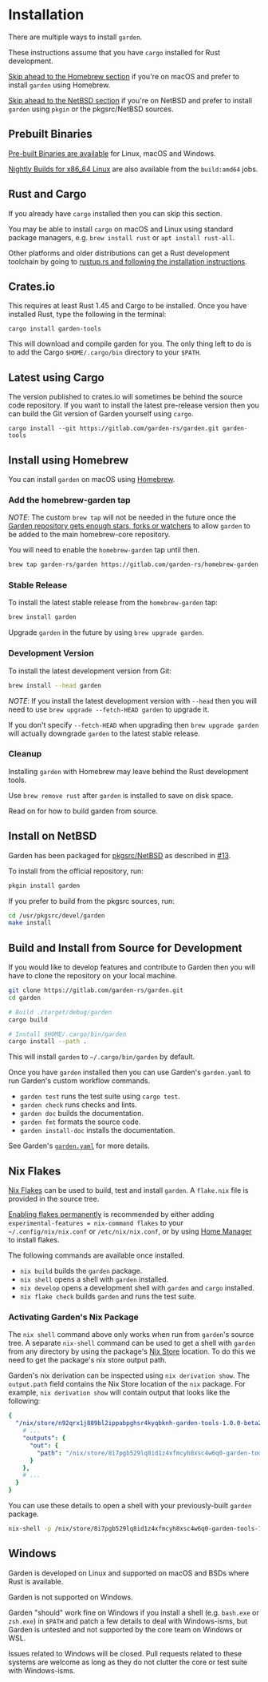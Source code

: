 # Installation

There are multiple ways to install `garden`.

These instructions assume that you have `cargo` installed for Rust development.

[Skip ahead to the Homebrew section](#install-using-homebrew) if you're on macOS
and prefer to install `garden` using Homebrew.

[Skip ahead to the NetBSD section](#install-on-netbsd) if you're on NetBSD
and prefer to install `garden` using `pkgin` or the pkgsrc/NetBSD sources.


## Prebuilt Binaries

[Pre-built Binaries are available](https://github.com/garden-rs/garden/releases)
for Linux, macOS and Windows.

[Nightly Builds for x86_64 Linux](https://gitlab.com/garden-rs/garden/-/artifacts)
are also available from the `build:amd64` jobs.


## Rust and Cargo

If you already have `cargo` installed then you can skip this section.

You may be able to install `cargo` on macOS and Linux using standard package
managers, e.g. `brew install rust` or `apt install rust-all`.

Other platforms and older distributions can get a Rust development toolchain
by going to [rustup.rs and following the installation instructions](https://rustup.rs).


## Crates.io

This requires at least Rust 1.45 and Cargo to be installed. Once you have
installed Rust, type the following in the terminal:

```
cargo install garden-tools
```

This will download and compile garden for you. The only thing left to do is
to add the Cargo `$HOME/.cargo/bin` directory to your `$PATH`.


## Latest using Cargo

The version published to crates.io will sometimes be behind the source
code repository. If you want to install the latest pre-release version then you can
build the Git version of Garden yourself using `cargo`.

```
cargo install --git https://gitlab.com/garden-rs/garden.git garden-tools
```


## Install using Homebrew

You can install `garden` on macOS using [Homebrew](https://brew.sh/).

### Add the homebrew-garden tap

*NOTE*: The custom `brew tap` will not be needed in the future once the
[Garden repository gets enough stars, forks or watchers](https://github.com/Homebrew/homebrew-core/pull/119195)
to allow `garden` to be added to the main homebrew-core repository.

You will need to enable the `homebrew-garden` tap until then.

```bash
brew tap garden-rs/garden https://gitlab.com/garden-rs/homebrew-garden
```

### Stable Release

To install the latest stable release from the `homebrew-garden` tap:
```bash
brew install garden
```
Upgrade `garden` in the future by using `brew upgrade garden`.

### Development Version

To install the latest development version from Git:
```bash
brew install --head garden
```

*NOTE*: If you install the latest development version with `--head` then you will need to use
`brew upgrade --fetch-HEAD garden`  to upgrade it.

If you don't specify `--fetch-HEAD` when upgrading then `brew upgrade garden` will
actually downgrade `garden` to the latest stable release.

### Cleanup

Installing `garden` with Homebrew may leave behind the Rust development tools.

Use `brew remove rust` after `garden` is installed to save on disk space.

Read on for how to build garden from source.


## Install on NetBSD

Garden has been packaged for
[pkgsrc/NetBSD](http://mail-index.netbsd.org/pkgsrc-changes/2023/01/22/msg267560.html)
as described in [#13](https://github.com/garden-rs/garden/issues/13).

To install from the official repository, run:

```bash
pkgin install garden
```

If you prefer to build from the pkgsrc sources, run:

```bash
cd /usr/pkgsrc/devel/garden
make install
```


## Build and Install from Source for Development

If you would like to develop features and contribute to Garden then you will
have to clone the repository on your local machine.

```bash
git clone https://gitlab.com/garden-rs/garden.git
cd garden

# Build ./target/debug/garden
cargo build

# Install $HOME/.cargo/bin/garden
cargo install --path .
```

This will install `garden` to `~/.cargo/bin/garden` by default.

Once you have `garden` installed then you can use Garden's `garden.yaml` to run
Garden's custom workflow commands.

* `garden test` runs the test suite using `cargo test`.
* `garden check` runs checks and lints.
* `garden doc` builds the documentation.
* `garden fmt` formats the source code.
* `garden install-doc` installs the documentation.

See Garden's [`garden.yaml`](https://gitlab.com/garden-rs/garden/-/blob/main/garden.yaml) for more details.


## Nix Flakes

[Nix Flakes](https://nixos.wiki/wiki/Flakes) can be used to build, test and install `garden`.
A `flake.nix` file is provided in the source tree.

[Enabling flakes permanently](https://nixos.wiki/wiki/Flakes#Enable_flakes_permanently_in_NixOS)
is recommended by either adding `experimental-features = nix-command flakes` to your
`~/.config/nix/nix.conf` or `/etc/nix/nix.conf`, or by using
[Home Manager](https://nixos.wiki/wiki/Flakes#Other_Distros.2C_with_Home-Manager)
to install flakes.

The following commands are available once installed.

* `nix build` builds the `garden` package.
* `nix shell` opens a shell with `garden` installed.
* `nix develop` opens a development shell with `garden` and `cargo` installed.
* `nix flake check` builds `garden` and runs the test suite.

### Activating Garden's Nix Package

The `nix shell` command above only works when run from `garden`'s source tree.
A separate `nix-shell` command can be used to get a shell with `garden` from any
directory by using the package's [Nix Store](https://nixos.org/manual/nix/stable/store/)
location. To do this we need to get the package's nix store output path.

Garden's nix derivation can be inspected using `nix derivation show`.
The `output.path` field contains the Nix Store location of the `nix` package.
For example, `nix derivation show` will contain output that looks like the following:

```yaml
{
  "/nix/store/n92qrx1j889bl2ippabpghsr4kyqbknh-garden-tools-1.0.0-beta2.drv": {
    # ...
    "outputs": {
      "out": {
        "path": "/nix/store/8i7pgb529lq8id1z4xfmcyh8xsc4w6q0-garden-tools-1.0.0-beta2"
      }
    },
    # ...
  }
}
```

You can use these details to open a shell with your previously-built `garden` package.

```bash
nix-shell -p /nix/store/8i7pgb529lq8id1z4xfmcyh8xsc4w6q0-garden-tools-1.0.0-beta2
```

## Windows

Garden is developed on Linux and supported on macOS and BSDs where Rust is available.

Garden is not supported on Windows.

Garden "should" work fine on Windows if you install a shell (e.g. `bash.exe` or
`zsh.exe`) in `$PATH` and patch a few details to deal with Windows-isms, but Garden is
untested and not supported by the core team on Windows or WSL.

Issues related to Windows will be closed. Pull requests related to these systems are
welcome as long as they do not clutter the core or test suite with Windows-isms.
